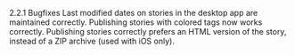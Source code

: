 2.2.1
Bugfixes
Last modified dates on stories in the desktop app are maintained correctly.
Publishing stories with colored tags now works correctly.
Publishing stories correctly prefers an HTML version of the story, instead of a ZIP archive (used with iOS only).
